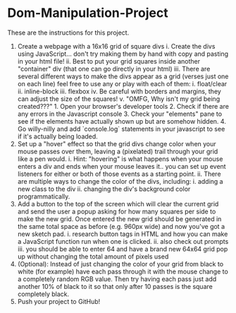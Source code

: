 # Dom-Manipulation-Project

These are the instructions for this project.

1. Create a webpage with a 16x16 grid of square divs
    i. Create the divs using JavaScript... don't try making them by hand with copy and pasting in your html file!
    ii. Best to put your grid squares inside another "container" div (that one can go directly in your html)
    iii. There are several different ways to make the divs appear as a grid (verses just one on each line) feel free to use any or play with each of them:
        i.   float/clear
        ii.  inline-block
        iii. flexbox
    iv. Be careful with borders and margins, they can adjust the size of the squares!
    v. "OMFG, Why isn't my grid being created???"
        1. Open your browser's developer tools
        2. Check if there are any errors in the Javascript console
        3. Check your "elements" pane to see if the elements have actually shown up but are somehow hidden.
        4. Go willy-nilly and add  \`console.log\` statements in your javascript to see if it's actually being loaded.
2. Set up a "hover" effect so that the grid divs change color when your mouse passes over them, leaving a (pixelated) trail through your grid like a pen would.
    i. Hint: "hovering" is what happens when your mouse enters a div and ends when your mouse leaves it.. you can set up event listeners for either or both of those events as a starting point.
    ii. There are multiple ways to change the color of the divs, including:
        i.   adding a new class to the div
        ii.  changing the div's background color programmatically.
3. Add a button to the top of the screen which will clear the current grid and send the user a popup asking for how many squares per side to make the new grid. Once entered the new grid should be generated in the same total space as before (e.g. 960px wide) and now you've got a new sketch pad.
    i.   research button tags in HTML and how you can make a JavaScript function run when one is clicked.
    ii.  also check out prompts
    iii. you should be able to enter 64 and have a brand new 64x64 grid pop up without changing the total amount of pixels used
4. (Optional): Instead of just changing the color of your grid from black to white (for example) have each pass through it with the mouse change to a completely random RGB value. Then try having each pass just add another 10% of black to it so that only after 10 passes is the square completely black.
5. Push your project to GitHub!

